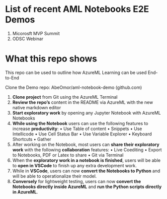 # List of recent AML Notebooks E2E Demos

1. Micorosft MVP Summit
2. ODSC Webinar

# What this repo shows
This repo can be used to outline how AzureML Learning can be used End-to-End

Clone the Demo repo: AbeOmor/aml-notebook-demo (github.com)

1.	**Clone project** from Git using the AzureML Terminal
2.	**Review the repo’s** content in the README via AzureML with the new native markdown editor 
3.	**Start exploratory work** by opening any Jupyter Notebook with AzureML Notebooks
4.	**While using the Notebook** users can use the following features to increase **productivity**:
    •	Use Table of content
    •	Snippets
    •	Use Intellicode
    •	Use Cell Status Bar
    •	Use Variable Explorer
    •	Keyboard Shortcuts
    •	Gather
5.	After working on the Notebook, most users can **share their exploratory work** with the following **collaboration** features:
    •	Live Coediting 
    •	Export to Notebooks, PDF or Latex to share
    •	Git via Terminal
6.	When the **exploratory work in a notebook is finished**, users will be able to **open in VSCode** to finish up any extra development work.
7.	While in **VSCode**, users can now **convert the Notebooks to Python** and will be able to operationalize their model.
8.	**Conversely** for lightweight testing, users can now **convert the Notebooks directly inside AzureML** and **run the Python scripts directly in AzureML**.
